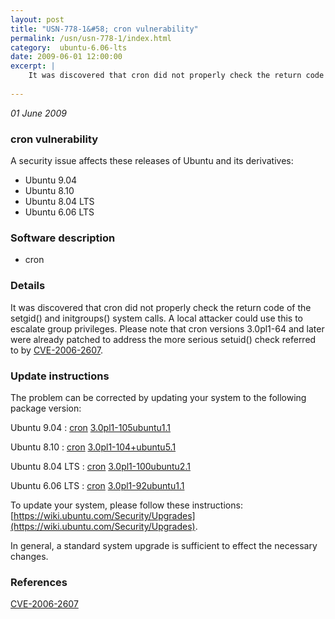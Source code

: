 ```yaml
---
layout: post
title: "USN-778-1&#58; cron vulnerability"
permalink: /usn/usn-778-1/index.html
category:  ubuntu-6.06-lts
date: 2009-06-01 12:00:00
excerpt: |
    It was discovered that cron did not properly check the return code of the setgid() and initgroups() system calls. A local attacker could use this to escalate group privileges. Please note that cron versions 3.0pl1-64 and later were already patched to address the more serious setuid() check referred to by [CVE-2006-2607](http://people.ubuntu.com/~ubuntu-security/cve/CVE-2006-2607). 
    
--- 
```

 
 

*01 June 2009*

### cron vulnerability

A security issue affects these releases of Ubuntu and its derivatives:

* Ubuntu 9.04
* Ubuntu 8.10
* Ubuntu 8.04 LTS
* Ubuntu 6.06 LTS

### Software description

* cron 

### Details

It was discovered that cron did not properly check the return code of the setgid() and initgroups() system calls. A local attacker could use this to escalate group privileges. Please note that cron versions 3.0pl1-64 and later were already patched to address the more serious setuid() check referred to by [CVE-2006-2607](http://people.ubuntu.com/~ubuntu-security/cve/CVE-2006-2607). 

### Update instructions

The problem can be corrected by updating your system to the following package version:

Ubuntu 9.04
 : [cron](https://launchpad.net/ubuntu/+source/cron) <span> [3.0pl1-105ubuntu1.1](https://launchpad.net/ubuntu/+source/cron/3.0pl1-105ubuntu1.1) </span> 

Ubuntu 8.10
 : [cron](https://launchpad.net/ubuntu/+source/cron) <span> [3.0pl1-104+ubuntu5.1](https://launchpad.net/ubuntu/+source/cron/3.0pl1-104+ubuntu5.1) </span> 

Ubuntu 8.04 LTS
 : [cron](https://launchpad.net/ubuntu/+source/cron) <span> [3.0pl1-100ubuntu2.1](https://launchpad.net/ubuntu/+source/cron/3.0pl1-100ubuntu2.1) </span> 

Ubuntu 6.06 LTS
 : [cron](https://launchpad.net/ubuntu/+source/cron) <span> [3.0pl1-92ubuntu1.1](https://launchpad.net/ubuntu/+source/cron/3.0pl1-92ubuntu1.1) </span> 

To update your system, please follow these instructions: [https://wiki.ubuntu.com/Security/Upgrades](https://wiki.ubuntu.com/Security/Upgrades).

In general, a standard system upgrade is sufficient to effect the necessary changes. 

### References

 
 [CVE-2006-2607](http://people.ubuntu.com/~ubuntu-security/cve/CVE-2006-2607)
 

